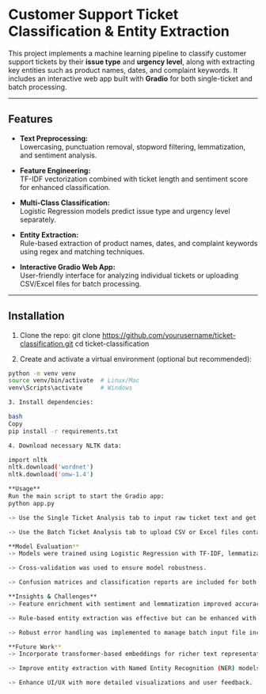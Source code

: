 # Customer Support Ticket Classification & Entity Extraction

This project implements a machine learning pipeline to classify customer support tickets by their **issue type** and **urgency level**, along with extracting key entities such as product names, dates, and complaint keywords. It includes an interactive web app built with **Gradio** for both single-ticket and batch processing.

---

## Features

- **Text Preprocessing:**  
  Lowercasing, punctuation removal, stopword filtering, lemmatization, and sentiment analysis.

- **Feature Engineering:**  
  TF-IDF vectorization combined with ticket length and sentiment score for enhanced classification.

- **Multi-Class Classification:**  
  Logistic Regression models predict issue type and urgency level separately.

- **Entity Extraction:**  
  Rule-based extraction of product names, dates, and complaint keywords using regex and matching techniques.

- **Interactive Gradio Web App:**  
  User-friendly interface for analyzing individual tickets or uploading CSV/Excel files for batch processing.

---

## Installation

1. Clone the repo:
git clone https://github.com/yourusername/ticket-classification.git
cd ticket-classification


2. Create and activate a virtual environment (optional but recommended):
```bash
python -m venv venv
source venv/bin/activate  # Linux/Mac
venv\Scripts\activate     # Windows

3. Install dependencies:

bash
Copy
pip install -r requirements.txt

4. Download necessary NLTK data:

import nltk
nltk.download('wordnet')
nltk.download('omw-1.4')

**Usage**
Run the main script to start the Gradio app:
python app.py

-> Use the Single Ticket Analysis tab to input raw ticket text and get predictions.

-> Use the Batch Ticket Analysis tab to upload CSV or Excel files containing multiple tickets (must include a ticket_text column) for bulk predictions.

**Model Evaluation**
-> Models were trained using Logistic Regression with TF-IDF, lemmatization, ticket length, and sentiment features.

-> Cross-validation was used to ensure model robustness.

-> Confusion matrices and classification reports are included for both issue type and urgency level.

**Insights & Challenges**
-> Feature enrichment with sentiment and lemmatization improved accuracy.

-> Rule-based entity extraction was effective but can be enhanced with advanced NLP.

-> Robust error handling was implemented to manage batch input file inconsistencies.

**Future Work**
-> Incorporate transformer-based embeddings for richer text representation.

-> Improve entity extraction with Named Entity Recognition (NER) models.

-> Enhance UI/UX with more detailed visualizations and user feedback.




